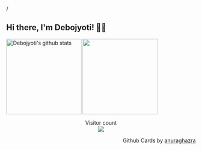 <p align="left">/

## Hi there, I'm Debojyoti! 👋🏻 
<!--
I'm Full Stack Developer with a serious passion for UI effects, animations and creating intuitive, dynamic user experiences with highly scalable backend. <br>
<br>
🌱 I’m currently learning React.js <br>
  <p>
<br>
-->
<img align="left" height="200px" src="https://github-readme-stats.vercel.app/api?username=Debojyoti1915001&show_icons=true&count_private=true&title_color=e6005c" alt="Debojyoti's github stats" />
<img align="centre" height="200px" src="https://github-readme-stats.vercel.app/api/top-langs/?username=Debojyoti1915001&title_color=e6005c" />

<p align="center"> 
  Visitor count<br>
  <img src="https://profile-counter.glitch.me/Debojyoti1915001/count.svg" />
</p>

<p align="right">
Github Cards by <a href="https://github.com/anuraghazra">anuraghazra</a>
</p>
